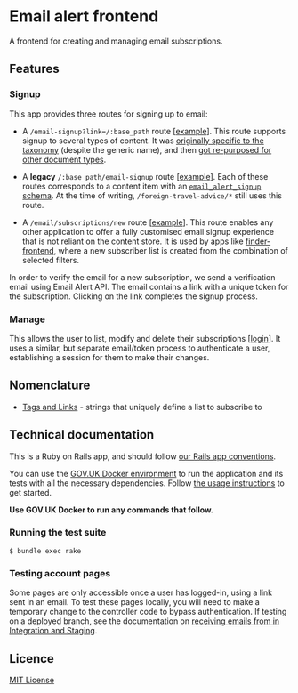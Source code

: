 # Email alert frontend

A frontend for creating and managing email subscriptions.

## Features

### Signup

This app provides three routes for signing up to email:

- A `/email-signup?link=/:base_path` route [[example](https://www.gov.uk/email-signup/?link=/money)]. This route supports signup to several types of content. It was [originally specific to the taxonomy](https://github.com/alphagov/email-alert-frontend/pull/33) (despite the generic name), and then [got re-purposed for other document types](https://github.com/alphagov/email-alert-frontend/pull/451).

- A **legacy** `/:base_path/email-signup` route [[example](https://www.gov.uk/foreign-travel-advice/canada/email-signup)]. Each of these routes corresponds to a content item with an [`email_alert_signup` schema](https://github.com/alphagov/govuk-content-schemas/blob/master/formats/email_alert_signup.jsonnet). At the time of writing, `/foreign-travel-advice/*` still uses this route.

- A `/email/subscriptions/new` route [[example](https://www.gov.uk/email/subscriptions/new?topic_id=statistics-with-1-research-and-statistic-5e2982632b)]. This route enables any other application to offer a fully customised email signup experience that is not reliant on the content store. It is used by apps like [finder-frontend](https://github.com/alphagov/finder-frontend), where a new subscriber list is created from the combination of selected filters.

In order to verify the email for a new subscription, we send a verification email using Email Alert API. The email contains a link with a unique token for the subscription. Clicking on the link completes the signup process.

### Manage

This allows the user to list, modify and delete their subscriptions [[login](https://www.gov.uk/email/manage/authenticate)]. It uses a similar, but separate email/token process to authenticate a user, establishing a session for them to make their changes.

## Nomenclature

- [Tags and Links](docs/tags-and-links.md) - strings that uniquely define a list to subscribe to

## Technical documentation

This is a Ruby on Rails app, and should follow [our Rails app conventions](https://docs.publishing.service.gov.uk/manual/conventions-for-rails-applications.html).

You can use the [GOV.UK Docker environment](https://github.com/alphagov/govuk-docker) to run the application and its tests with all the necessary dependencies. Follow [the usage instructions](https://github.com/alphagov/govuk-docker#usage) to get started.

**Use GOV.UK Docker to run any commands that follow.**

### Running the test suite

```
$ bundle exec rake
```

### Testing account pages

Some pages are only accessible once a user has logged-in, using a link sent in an email. To test these pages locally, you will need to make a temporary change to the controller code to bypass authentication. If testing on a deployed branch, see the documentation on [receiving emails from in Integration and Staging](https://docs.publishing.service.gov.uk/manual/receiving-emails-from-email-alert-api-in-integration-and-staging.html).

## Licence

[MIT License](LICENCE)
